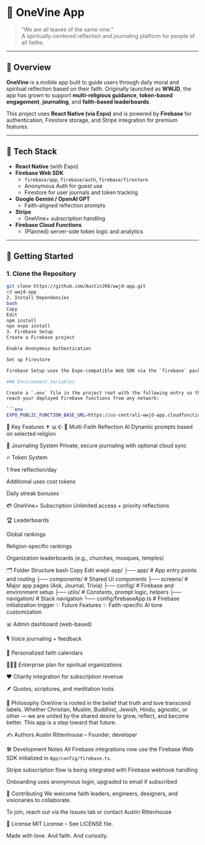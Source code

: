 # 🌿 OneVine App

> “We are all leaves of the same vine.”  
> A spiritually-centered reflection and journaling platform for people of all faiths.

---

## 📖 Overview

**OneVine** is a mobile app built to guide users through daily moral and spiritual reflection based on their faith. Originally launched as **WWJD**, the app has grown to support **multi-religious guidance**, **token-based engagement**, **journaling**, and **faith-based leaderboards**.

This project uses **React Native (via Expo)** and is powered by **Firebase** for authentication, Firestore storage, and Stripe integration for premium features.

---

## 🧰 Tech Stack

- **React Native** (with Expo)
- **Firebase Web SDK**
  - `firebase/app`, `firebase/auth`, `firebase/firestore`
  - Anonymous Auth for guest use
  - Firestore for user journals and token tracking
- **Google Gemini / OpenAI GPT**
  - Faith-aligned reflection prompts
- **Stripe**
  - OneVine+ subscription handling
- **Firebase Cloud Functions**
  - (Planned) server-side token logic and analytics

---

## 🚀 Getting Started

### 1. Clone the Repository

```bash
git clone https://github.com/AustinJR6/wwjd-app.git
cd wwjd-app
2. Install Dependencies
bash
Copy
Edit
npm install
npx expo install
3. Firebase Setup
Create a Firebase project

Enable Anonymous Authentication

Set up Firestore

Firebase Setup uses the Expo-compatible Web SDK via the `firebase` package.

### Environment Variables

Create a `.env` file in the project root with the following entry so the app can
reach your deployed Firebase functions from any network:

```env
EXPO_PUBLIC_FUNCTION_BASE_URL=https://us-central1-wwjd-app.cloudfunctions.net
```
📱 Key Features
✝️ 🕉️ ☪️ 🕎 Multi-Faith Reflection AI
Dynamic prompts based on selected religion

📝 Journaling System
Private, secure journaling with optional cloud sync

🔥 Token System

1 free reflection/day

Additional uses cost tokens

Daily streak bonuses

💳 OneVine+ Subscription
Unlimited access + priority reflections

🏆 Leaderboards

Global rankings

Religion-specific rankings

Organization leaderboards (e.g., churches, mosques, temples)

🗂 Folder Structure
bash
Copy
Edit
wwjd-app/
├── app/                  # App entry points and routing
├── components/           # Shared UI components
├── screens/              # Major app pages (Ask, Journal, Trivia)
├── config/               # Firebase and environment setup
├── utils/                # Constants, prompt logic, helpers
├── navigation/           # Stack navigation
└── config/firebaseApp.ts # Firebase initialization trigger
✨ Future Features
✨ Faith-specific AI tone customization

📊 Admin dashboard (web-based)

🎙️ Voice journaling + feedback

📅 Personalized faith calendars

🧑‍🤝‍🧑 Enterprise plan for spiritual organizations

❤️ Charity integration for subscription revenue

🪶 Quotes, scriptures, and meditation tools

🧠 Philosophy
OneVine is rooted in the belief that truth and love transcend labels. Whether Christian, Muslim, Buddhist, Jewish, Hindu, agnostic, or other — we are united by the shared desire to grow, reflect, and become better. This app is a step toward that future.

✍️ Authors
Austin Rittenhouse – Founder, developer

🛠 Development Notes
All Firebase integrations now use the Firebase Web SDK initialized in `App/config/firebase.ts`.

Stripe subscription flow is being integrated with Firebase webhook handling

Onboarding uses anonymous login, upgraded to email if subscribed

🙏 Contributing
We welcome faith leaders, engineers, designers, and visionaries to collaborate.

To join, reach out via the Issues tab or contact Austin Rittenhouse

📜 License
MIT License – See LICENSE file.

Made with love. And faith. And curiosity.